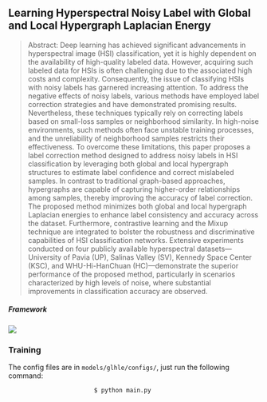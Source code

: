 ## Learning Hyperspectral Noisy Label with Global and Local Hypergraph Laplacian Energy <br>


> Abstract: Deep learning has achieved significant advancements in hyperspectral image (HSI) classification, yet it is highly dependent on the availability of high-quality labeled data. However, acquiring such labeled data for HSIs is often challenging due to the associated high costs and complexity. Consequently, the issue of classifying HSIs with noisy labels has garnered increasing attention. To address the negative effects of noisy labels, various methods have employed label correction strategies and have demonstrated promising results. Nevertheless, these techniques typically rely on correcting labels based on small-loss samples or neighborhood similarity. In high-noise environments, such methods often face unstable training processes, and the unreliability of neighborhood samples restricts their effectiveness. To overcome these limitations, this paper proposes a label correction method designed to address noisy labels in HSI classification by leveraging both global and local hypergraph structures to estimate label confidence and correct mislabeled samples. In contrast to traditional graph-based approaches, hypergraphs are capable of capturing higher-order relationships among samples, thereby improving the accuracy of label correction. The proposed method minimizes both global and local hypergraph Laplacian energies to enhance label consistency and accuracy across the dataset. Furthermore, contrastive learning and the Mixup technique are integrated to bolster the robustness and discriminative capabilities of HSI classification networks. Extensive experiments conducted on four publicly available hyperspectral datasets—University of Pavia (UP), Salinas Valley (SV), Kennedy Space Center (KSC), and WHU-Hi-HanChuan (HC)—demonstrate the superior performance of the proposed method, particularly in scenarios characterized by high levels of noise, where substantial improvements in classification accuracy are observed.

##### Framework

![](imgs/framework.png)

### Training

The config files are in `models/glhle/configs/`, just run the following command:
```asp
                        $ python main.py
```
